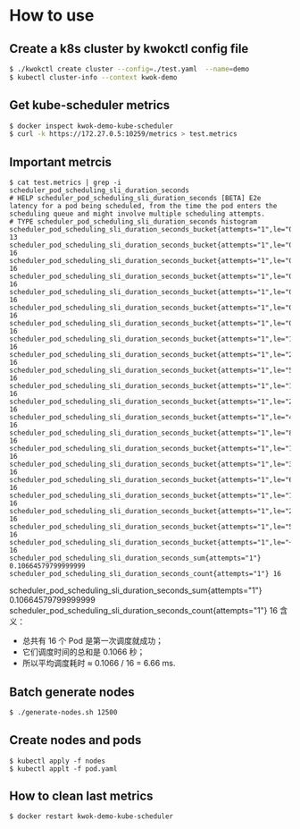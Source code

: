 # How to use
## Create a k8s cluster by kwokctl config file
```bash
$ ./kwokctl create cluster --config=./test.yaml  --name=demo
$ kubectl cluster-info --context kwok-demo
```
## Get kube-scheduler metrics
```bash
$ docker inspect kwok-demo-kube-scheduler
$ curl -k https://172.27.0.5:10259/metrics > test.metrics
```

## Important metrcis
```
$ cat test.metrics | grep -i scheduler_pod_scheduling_sli_duration_seconds
# HELP scheduler_pod_scheduling_sli_duration_seconds [BETA] E2e latency for a pod being scheduled, from the time the pod enters the scheduling queue and might involve multiple scheduling attempts.
# TYPE scheduler_pod_scheduling_sli_duration_seconds histogram
scheduler_pod_scheduling_sli_duration_seconds_bucket{attempts="1",le="0.01"} 13
scheduler_pod_scheduling_sli_duration_seconds_bucket{attempts="1",le="0.02"} 16
scheduler_pod_scheduling_sli_duration_seconds_bucket{attempts="1",le="0.04"} 16
scheduler_pod_scheduling_sli_duration_seconds_bucket{attempts="1",le="0.08"} 16
scheduler_pod_scheduling_sli_duration_seconds_bucket{attempts="1",le="0.16"} 16
scheduler_pod_scheduling_sli_duration_seconds_bucket{attempts="1",le="0.32"} 16
scheduler_pod_scheduling_sli_duration_seconds_bucket{attempts="1",le="0.64"} 16
scheduler_pod_scheduling_sli_duration_seconds_bucket{attempts="1",le="1.28"} 16
scheduler_pod_scheduling_sli_duration_seconds_bucket{attempts="1",le="2.56"} 16
scheduler_pod_scheduling_sli_duration_seconds_bucket{attempts="1",le="5.12"} 16
scheduler_pod_scheduling_sli_duration_seconds_bucket{attempts="1",le="10.24"} 16
scheduler_pod_scheduling_sli_duration_seconds_bucket{attempts="1",le="20.48"} 16
scheduler_pod_scheduling_sli_duration_seconds_bucket{attempts="1",le="40.96"} 16
scheduler_pod_scheduling_sli_duration_seconds_bucket{attempts="1",le="81.92"} 16
scheduler_pod_scheduling_sli_duration_seconds_bucket{attempts="1",le="163.84"} 16
scheduler_pod_scheduling_sli_duration_seconds_bucket{attempts="1",le="327.68"} 16
scheduler_pod_scheduling_sli_duration_seconds_bucket{attempts="1",le="655.36"} 16
scheduler_pod_scheduling_sli_duration_seconds_bucket{attempts="1",le="1310.72"} 16
scheduler_pod_scheduling_sli_duration_seconds_bucket{attempts="1",le="2621.44"} 16
scheduler_pod_scheduling_sli_duration_seconds_bucket{attempts="1",le="5242.88"} 16
scheduler_pod_scheduling_sli_duration_seconds_bucket{attempts="1",le="+Inf"} 16
scheduler_pod_scheduling_sli_duration_seconds_sum{attempts="1"} 0.10664579799999999
scheduler_pod_scheduling_sli_duration_seconds_count{attempts="1"} 16
```
scheduler_pod_scheduling_sli_duration_seconds_sum{attempts="1"} 0.10664579799999999
scheduler_pod_scheduling_sli_duration_seconds_count{attempts="1"} 16
含义：
- 总共有 16 个 Pod 是第一次调度就成功；
- 它们调度时间的总和是 0.1066 秒；
- 所以平均调度耗时 ≈ 0.1066 / 16 = 6.66 ms.

## Batch generate nodes
```bash
$ ./generate-nodes.sh 12500
```

## Create nodes and pods
```
$ kubectl apply -f nodes
$ kubectl applt -f pod.yaml
```

## How to clean last metrics
```bash
$ docker restart kwok-demo-kube-scheduler
```